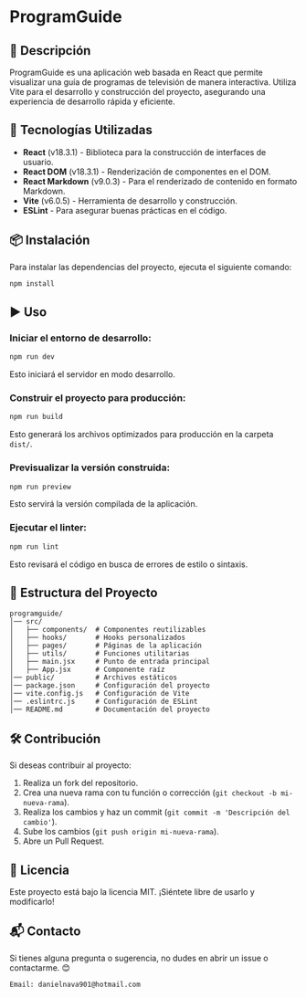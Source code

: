 # ProgramGuide

## 📌 Descripción
ProgramGuide es una aplicación web basada en React que permite visualizar una guía de programas de televisión de manera interactiva. Utiliza Vite para el desarrollo y construcción del proyecto, asegurando una experiencia de desarrollo rápida y eficiente.

## 🚀 Tecnologías Utilizadas
- **React** (v18.3.1) - Biblioteca para la construcción de interfaces de usuario.
- **React DOM** (v18.3.1) - Renderización de componentes en el DOM.
- **React Markdown** (v9.0.3) - Para el renderizado de contenido en formato Markdown.
- **Vite** (v6.0.5) - Herramienta de desarrollo y construcción.
- **ESLint** - Para asegurar buenas prácticas en el código.

## 📦 Instalación
Para instalar las dependencias del proyecto, ejecuta el siguiente comando:

```sh
npm install
```

## ▶️ Uso
### Iniciar el entorno de desarrollo:
```sh
npm run dev
```
Esto iniciará el servidor en modo desarrollo.

### Construir el proyecto para producción:
```sh
npm run build
```
Esto generará los archivos optimizados para producción en la carpeta `dist/`.

### Previsualizar la versión construida:
```sh
npm run preview
```
Esto servirá la versión compilada de la aplicación.

### Ejecutar el linter:
```sh
npm run lint
```
Esto revisará el código en busca de errores de estilo o sintaxis.

## 📁 Estructura del Proyecto
```
programguide/
│── src/
│   ├── components/  # Componentes reutilizables
│   ├── hooks/       # Hooks personalizados
│   ├── pages/       # Páginas de la aplicación
│   ├── utils/       # Funciones utilitarias
│   ├── main.jsx     # Punto de entrada principal
│   ├── App.jsx      # Componente raíz
│── public/          # Archivos estáticos
│── package.json     # Configuración del proyecto
│── vite.config.js   # Configuración de Vite
│── .eslintrc.js     # Configuración de ESLint
│── README.md        # Documentación del proyecto
```

## 🛠️ Contribución
Si deseas contribuir al proyecto:
1. Realiza un fork del repositorio.
2. Crea una nueva rama con tu función o corrección (`git checkout -b mi-nueva-rama`).
3. Realiza los cambios y haz un commit (`git commit -m 'Descripción del cambio'`).
4. Sube los cambios (`git push origin mi-nueva-rama`).
5. Abre un Pull Request.

## 📝 Licencia
Este proyecto está bajo la licencia MIT. ¡Siéntete libre de usarlo y modificarlo!

## 📬 Contacto
Si tienes alguna pregunta o sugerencia, no dudes en abrir un issue o contactarme. 😊

```
Email: danielnava901@hotmail.com
```